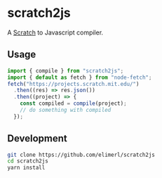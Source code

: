 # scratch2js

A [Scratch](https://scratch.mit.edu) to Javascript compiler.

## Usage

```ts
import { compile } from "scratch2js";
import { default as fetch } from "node-fetch";
fetch("https://projects.scratch.mit.edu/")
  .then((res) => res.json())
  .then((project) => {
    const compiled = compile(project);
    // do something with compiled
  });
```

## Development

```sh
git clone https://github.com/elimerl/scratch2js
cd scratch2js
yarn install
```

